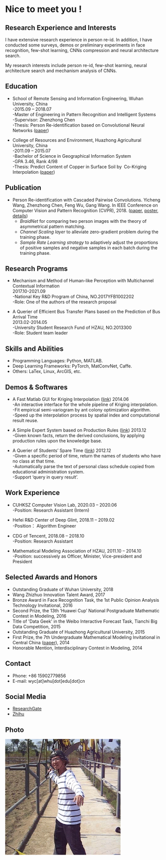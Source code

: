 # Nice to meet you !

## Research Experience and Interests

I have extensive research experience in person re-id. In addition, I have conducted some surveys, demos or preliminary
experiments in face recognition, few-shot learning, CNNs compression and neural architecture search.<br>

My research interests include person re-id, few-shot learning, neural architecture search and mechanism analysis of
CNNs.

## Education
- School of Remote Sensing and Information Engineering, Wuhan University, China<br>
    -2015.09 – 2018.07<br>
    -Master of Engineering in Pattern Recognition and Intelligent Systems<br>
    -Supervisor: Zhenzhong Chen<br>
    -Thesis: Person Re-identification based on Convolutional Neural Networks ([paper](https://www.researchgate.net/publication/329023990_Person_Re-identification_based_on_Convolutional_Neural_Networks?_sg=started_experiment_milestone))<br>
  
- College of Resources and Environment, Huazhong Agricultural University, China<br>
    -2011.09 – 2015.07<br>
    -Bachelor of Science in Geographical Information System<br>
    -GPA 3.46, Rank 4/98<br>
    -Thesis: Predict Content of Copper in Surface Soil by Co-Kriging Interpolation ([paper](https://wenku.baidu.com/view/05c0308eb52acfc789ebc993?fr=prin))<br>
  
## Publication
- Person Re-identification with Cascaded Pairwise Convolutions. Yicheng Wang, Zhenzhong Chen, Feng Wu, Gang
Wang. In IEEE Conference on Computer Vision and Pattern Recognition (CVPR), 2018. ([paper](http://openaccess.thecvf.com/content_cvpr_2018/html/Wang_Person_Re-Identification_With_CVPR_2018_paper.html), [poster](https://www.researchgate.net/publication/329024091_The_poster_for_'Person_Re-identification_with_Cascaded_Pairwise_Convolutions'?_sg=started_experiment_milestone), [details](https://www.researchgate.net/publication/330274953_Implementation_details_about_weight_initialization_and_merging_the_convs_in_a_WConv_layer))<br>
    - _BraidNet_ for comparing two person images with the theory of asymmetrical pattern matching.<br>
    - _Channel Scaling layer_ to alleviate zero-gradient problem during the training phase.<br>
    - _Sample Rate Learning strategy_ to adaptively adjust the proportions of positive samples and negative samples in each
batch during the training phase.<br>

## Research Programs
- Mechanism and Method of Human-like Perception with Multichannel Contextual Information<br>
    2017.10-2021.09<br>
    -National Key R&D Program of China, NO.2017YFB1002202<br>
    -Role: One of the authors of the research proposal<br>
  
- A Querier of Efficient Bus Transfer Plans based on the Prediction of Bus Arrival Time<br>
    2013.02-2014.05<br>
    -University Student Research Fund of HZAU, NO.2013300<br>
    -Role: Student team leader<br>

## Skills and Abilities
- Programming Languages: Python, MATLAB.
- Deep Learning Frameworks: PyTorch, MatConvNet, Caffe.
- Others: LaTex, Linux, ArcGIS, etc.

## Demos & Softwares
- A Fast Matlab GUI for Kriging Interpolation ([link](https://drive.google.com/drive/folders/1pXGoc3NADrTZd-xn8HCMbBR4E8Y1Y4RV)) 2014.06<br>
    -An interactive interface for the whole pipeline of Kriging interpolation.<br>
    -Fit empirical semi-variogram by ant colony optimization algorithm.<br>
    -Speed up the interpolation process by spatial index and computational result reuse.<br>
    
- A Simple Expert System based on Production Rules ([link](https://drive.google.com/drive/folders/1IICOCLWKCAEUOlNvDFOot_yAxC0lmqy8)) 2013.12<br>
    -Given known facts, return the derived conclusions, by applying production rules upon the knowledge base.<br>
    
- A Querier of Students’ Spare Time ([link](https://drive.google.com/drive/folders/1EvUnTWw1VXMlXFmB4ldjap33mve3sDYZ)) 2012.12<br>
    -Given a specific period of time, return the names of students who have no class at that time.<br>
    -Automatically parse the text of personal class schedule copied from educational administration system.<br>
    -Support ‘query in query result’.<br>
    
## Work Experience
- CUHKSZ Computer Vision Lab, 2020.03 – 2020.06<br>
    -Position: Research Assistant (Intern)<br>

- Hefei R&D Center of Deep Glint, 2018.11 – 2019.02<br>
    -Position： Algorithm Engineer<br>
    
- CDG of Tencent, 2018.08 – 2018.10<br>
    -Position: Research Assistant<br>
  
- Mathematical Modeling Association of HZAU, 2011.10 – 2014.10<br>
    -Position: successively as Officer, Minister, Vice-president and President<br>
  
## Selected Awards and Honors
- Outstanding Graduate of Wuhan University, 2018<br>
- Wang Zhizhuo Innovation Talent Award, 2017<br>
- Bronze Award in Face Recognition Task, the 1st Public Opinion Analysis Technology Invitational, 2016<br>
- Second Prize, the 13th ‘Huawei Cup’ National Postgraduate Mathematic Contest in Modeling, 2016<br>
- Title of 'Data Geek' in the Weibo Interactive Forecast Task, Tianchi Big Data Competition, 2015<br>
- Outstanding Graduate of Huazhong Agricultural University, 2015<br>
- First Prize, the 7th Undergraduate Mathematical Modeling Invitational in Central China ([paper](https://wenku.baidu.com/view/21bf7a7e0066f5335a8121bd)), 2014<br>
- Honorable Mention, Interdisciplinary Contest in Modeling, 2014<br>

## Contact

- Phone: +86 15902779856<br>
- E-mail: wyc[at]whu[dot]edu[dot]cn

## Social Media

- [ResearchGate](https://www.researchgate.net/profile/Yicheng_Wang34)
- [Zhihu](https://www.zhihu.com/people/wyic/activities)


## Photo
<img src="/photos/3.gif">

